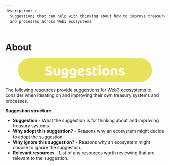 ```yaml
---
description: >-
  Suggestions that can help with thinking about how to improve treasury systems
  and processes across Web3 ecosystems
---
```


# About

<figure><img src=".gitbook/assets/suggestions-title.png" alt=""><figcaption></figcaption></figure>

The following resources provide suggestions for Web3 ecosystems to consider when iterating on and improving their own treasury systems and processes.&#x20;



**Suggestion structure**

* **Suggestion** - What the suggestion is for thinking about and improving treasury systems.
* **Why adopt this suggestion?** - Reasons why an ecosystem might decide to adopt the suggestion.
* **Why ignore this suggestion?** - Reasons why an ecosystem might choose to ignore the suggestion.
* **Relevant resources** - List of any resources worth reviewing that are relevant to the suggestion.
